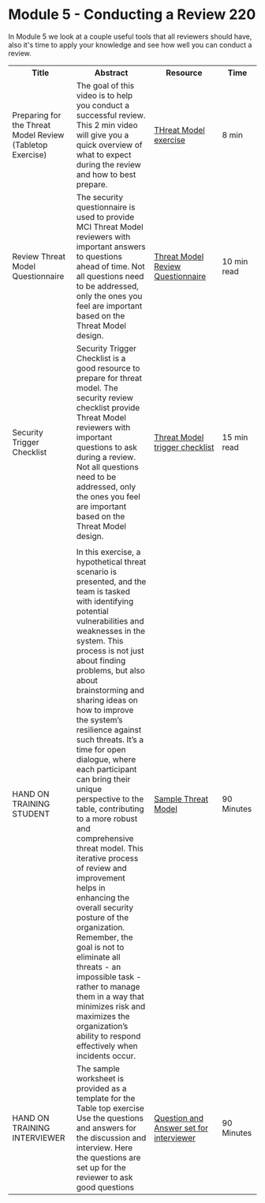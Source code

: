 # Module 5 - Conducting a Review 220
In Module 5 we look at a couple useful tools that all reviewers should have, also it's time to apply your knowledge and see how well you can conduct a review.

<table>
  <colgroup>
    <col style="width: 200px;">
    <col style="width: 400px;">
    <col style="width: 300px;">
    <col style="width: 100px;">
  </colgroup>
    <tr>
        <th>Title</th>
        <th>Abstract</th>
        <th>Resource</th>
        <th>Time</th>
    </tr>
    <tr>
        <td>Preparing for the Threat Model Review (Tabletop Exercise)</td>
        <td>The goal of this video is to help you conduct a successful review. This 2 min video will give you a quick overview of what to expect during the review and how to best prepare.</td>
        <td><a href="https://www.youtube.com/watch?v=12nmEJ9Gc9g">THreat Model exercise</a></td>
        <td>8 min</td>
    </tr>
    <tr>
        <td>Review Threat Model Questionnaire</td>
        <td>The security questionnaire is used to provide MCI Threat Model reviewers with important answers to questions ahead of time. Not all questions need to be addressed, only the ones you feel are important based on the Threat Model design.</td>
        <td><a href="/Articles/Checklist.md">Threat Model Review Questionnaire</a></td>
        <td>10 min read</td>
    </tr>
    <tr>
        <td>Security Trigger Checklist</td>
        <td>Security Trigger Checklist is a good resource to prepare for threat model. The security review checklist provide Threat Model reviewers with important questions to ask during a review. Not all questions need to be addressed, only the ones you feel are important based on the Threat Model design.</td>
        <td><a href="/Articles/AzureTriggerChecklist.md"> Threat Model trigger checklist</a></td>
        <td>15 min read</td>
    </tr>
       <tr>
        <td></td>
        <td></td>
        <td></td>
    </tr>
        <tr>
        <td>HAND ON TRAINING STUDENT</td>
        <td>In this exercise, a hypothetical threat scenario is presented, and the team is tasked with identifying potential vulnerabilities and weaknesses in the system. This process is not just about finding problems, but also about brainstorming and sharing ideas on how to improve the system’s resilience against such threats. It’s a time for open dialogue, where each participant can bring their unique perspective to the table, contributing to a more robust and comprehensive threat model. This iterative process of review and improvement helps in enhancing the overall security posture of the organization. Remember, the goal is not to eliminate all threats - an impossible task - rather to manage them in a way that minimizes risk and maximizes the organization’s ability to respond effectively when incidents occur.</td>
        <td> <a href="/Articles/TabletopReview.tm7"> Sample Threat Model </a>  </td>
        <td>90 Minutes</td>
    </tr>
            <tr>
        <td>HAND ON TRAINING INTERVIEWER</td>
        <td>The sample worksheet is provided as a template for the Table top exercise Use the questions and answers for the discussion and interview. Here the questions are set up for the reviewer to ask good questions</td>
        <td> <a href="/Articles/Tabletopdiscussion.md"> Question and Answer set for interviewer </a></td>
        <td>90 Minutes</td>
    </tr>
</table>
